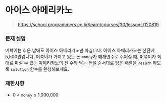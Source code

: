 # 아이스 아메리카노

> https://school.programmers.co.kr/learn/courses/30/lessons/120819

### 문제 설명

머쓱이는 추운 날에도 아이스 아메리카노만 마십니다. 아이스 아메리카노는 한잔에 5,500원입니다. 머쓱이가 가지고 있는 돈 `money`가 매개변수로 주어질 때, 머쓱이가 최대로 마실 수 있는 아메리카노의 잔 수와 남는 돈을 순서대로 담은 배열을 `return` 하도록 `solution` 함수를 완성해보세요.

### 제한사항

- 0 < `money` ≤ 1,000,000
